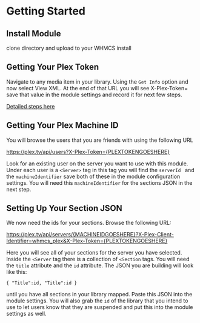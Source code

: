 
# Getting Started

## Install Module

clone directory and upload to your WHMCS install

## Getting Your Plex Token
Navigate to any media item in your library. Using the `Get Info` option and now select View XML. At the end of that URL you will see X-Plex-Token= save that value in the module settings and record it for next few steps. 

[Detailed steps here](https://support.plex.tv/articles/204059436-finding-an-authentication-token-x-plex-token/)

## Getting Your Plex Machine ID
You will browse the users that you are friends with using the following URL

https://plex.tv/api/users?X-Plex-Token={PLEXTOKENGOESHERE}

Look for an existing user on the server you want to use with this module. Under each user is a `<Server>` tag in this tag you will find the `serverId ` and the `machineIdentifier` save both of these in the module configuration settings. You will need this `machineIdentifier` for the sections JSON in the next step.

## Setting Up Your Section JSON

We now need the ids for your sections. Browse the following URL:

https://plex.tv/api/servers/{MACHINEIDGOESHERE}?X-Plex-Client-Identifier=whmcs_plex&X-Plex-Token={PLEXTOKENGOESHERE}

Here you will see all of your sections for the server you have selected. Inside the `<Server` tag there is a collection of `<Section` tags. You will need the `title` attribute and the `id` attribute. The JSON you are building will look like this:

`{
  "Title":id,
  "Title":id
 }`
 
until you have all sections in your library mapped. Paste this JSON into the module settings. You will also grab the `id` of the library that you intend to use to let users know that they are suspended and put this into the module settings as well.







